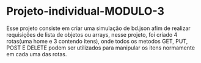 # Projeto-individual-MODULO-3

Esse projeto consiste em criar uma simulação de bd.json afim de realizar requisições de lista de objetos ou arrays, nesse projeto, foi criado 4 rotas(uma home e 
3 contendo itens), onde todos os metodos 
GET, PUT, POST E DELETE podem ser utilizados para manipular os itens normamente em cada uma das rotas.
